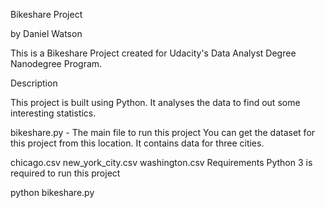 Bikeshare Project

by Daniel Watson

This is a Bikeshare Project created for Udacity's Data Analyst Degree Nanodegree Program.

Description

This project is built using Python. It analyses the data to find out some interesting statistics.

bikeshare.py - The main file to run this project
You can get the dataset for this project from this location. It contains data for three cities.

chicago.csv
new_york_city.csv
washington.csv
Requirements
Python 3 is required to run this project

python bikeshare.py


